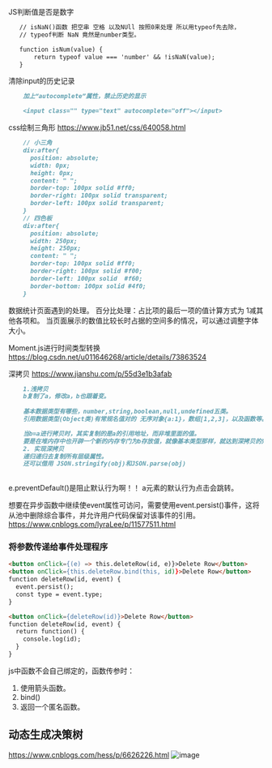  JS判断值是否是数字
 ```markdown
    // isNaN()函数 把空串 空格 以及NUll 按照0来处理 所以用typeof先去除，
    // typeof判断 NaN 竟然是number类型。

    function isNum(value) {
        return typeof value === 'number' && !isNaN(value);
    }
 ```
清除input的历史记录
```markdown
    加上“autocomplete”属性，禁止历史的显示

    <input class="" type="text" autocomplete="off"></input>
```
css绘制三角形 https://www.jb51.net/css/640058.html
```markdown
    // 小三角
    div:after{
      position: absolute;
      width: 0px;
      height: 0px;
      content: " ";
      border-top: 100px solid #ff0;
      border-right: 100px solid transparent;
      border-left: 100px solid transparent;
    }
    // 四色板
    div:after{
      position: absolute;
      width: 250px;
      height: 250px;
      content: " ";
      border-top: 100px solid #ff0;
      border-right: 100px solid #f00;
      border-left: 100px solid  #f60;
      border-bottom: 100px solid #4f0;
    }
```

数据统计页面遇到的处理。
  百分比处理：占比项的最后一项的值计算方式为 1减其他各项和。
  当页面展示的数值比较长时占据的空间多的情况，可以通过调整字体大小。
  
Moment.js进行时间类型转换  https://blog.csdn.net/u011646268/article/details/73863524

深拷贝 https://www.jianshu.com/p/55d3e1b3afab
```markdown
    1.浅拷贝
    b复制了a，修改a，b也跟着变。
    
    基本数据类型有哪些，number,string,boolean,null,undefined五类。
    引用数据类型(Object类)有常规名值对的 无序对象{a:1}，数组[1,2,3]，以及函数等。

    当b=a进行拷贝时，其实复制的是a的引用地址，而非堆里面的值。
    要是在堆内存中也开辟一个新的内存专门为b存放值，就像基本类型那样，就达到深拷贝的效果了。
    2. 实现深拷贝
    递归递归去复制所有层级属性。
    还可以借用 JSON.stringify(obj)和JSON.parse(obj)
    
```

e.preventDefault()是阻止默认行为啊！！
a元素的默认行为点击会跳转。

想要在异步函数中继续使event属性可访问，需要使用event.persist()事件，这将从池中删除综合事件，并允许用户代码保留对该事件的引用。
https://www.cnblogs.com/lyraLee/p/11577511.html

### 将参数传递给事件处理程序
```markdown
<button onClick={(e) => this.deleteRow(id, e)}>Delete Row</button>
<button onClick={this.deleteRow.bind(this, id)}>Delete Row</button>
function deleteRow(id, event) {
  event.persist();
  const type = event.type;
}

<button onClick={deleteRow(id)}>Delete Row</button>
function deleteRow(id, event) {
  return function() {
    console.log(id);
  }
}
```
js中函数不会自己绑定的，函数传参时：
1. 使用箭头函数。
2. bind()
3. 返回一个匿名函数。


  ## 动态生成决策树
  https://www.cnblogs.com/hess/p/6626226.html
![image](https://images2015.cnblogs.com/blog/982312/201703/982312-20170327130533686-1341123924.gif)

